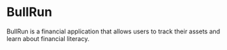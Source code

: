 # BullRun
BullRun is a financial application that allows users to track their assets and learn about financial literacy.
